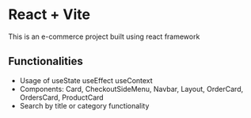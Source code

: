 # React + Vite

This is an e-commerce project built using react framework

## Functionalities

- Usage of useState useEffect useContext
- Components: Card, CheckoutSideMenu, Navbar, Layout, OrderCard, OrdersCard, ProductCard 
- Search by title or category functionality